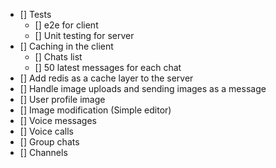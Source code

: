 - [] Tests
  - [] e2e for client
  - [] Unit testing for server
- [] Caching in the client
  - [] Chats list
  - [] 50 latest messages for each chat
- [] Add redis as a cache layer to the server
- [] Handle image uploads and sending images as a message
- [] User profile image
- [] Image modification (Simple editor)
- [] Voice messages
- [] Voice calls
- [] Group chats
- [] Channels
